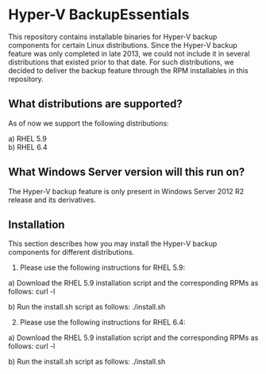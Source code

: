 Hyper-V BackupEssentials
========================

This repository contains installable binaries for Hyper-V backup 
components for certain Linux distributions. Since the Hyper-V backup
feature was only completed in late 2013, we could not include it
in several distributions that existed prior to that date. For such
distributions, we decided to deliver the backup feature through
the RPM installables in this repository.

What distributions are supported?
---------------------------------

As of now we support the following distributions:

a) RHEL 5.9<br>
b) RHEL 6.4<br>

What Windows Server version will this run on?
---------------------------------------------
The Hyper-V backup feature is only present in Windows Server 2012 R2 
release and its derivatives.

Installation
------------
This section describes how you may install the Hyper-V backup 
components for different distributions.<br>

1. Please use the following instructions for RHEL 5.9:

a) Download the RHEL 5.9 installation script and the corresponding
RPMs as follows:
curl -l

b) Run the install.sh script as follows:
./install.sh

2. Please use the following instructions for RHEL 6.4:

a) Download the RHEL 5.9 installation script and the corresponding
RPMs as follows:
curl -l

b) Run the install.sh script as follows:
./install.sh
